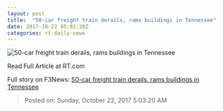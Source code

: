 ```yaml
---
layout: post
title:  "50-car freight train derails, rams buildings in Tennessee"
date: 2017-10-22 05:03:20Z
categories: rt-daily-news
---
```


![50-car freight train derails, rams buildings in Tennessee](https://www.rt.com/static/img/og-logo-rt.png)

Read Full Article at RT.com


Full story on F3News: [50-car freight train derails, rams buildings in Tennessee](http://www.f3nws.com/n/ZeZMQD)

> Posted on: Sunday, October 22, 2017 5:03:20 AM
